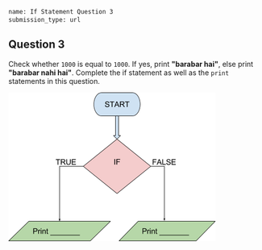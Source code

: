 ```ngMeta
name: If Statement Question 3
submission_type: url
```
## Question 3

Check whether `1000` is equal to `1000`. If yes, print **"barabar hai"**, else print **"barabar nahi hai"**. Complete the if statement as well as the `print` statements in this question.

![flowchart image](assets/question_images/question3-image1.png)
